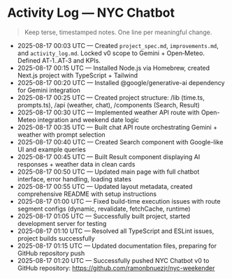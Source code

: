 # Activity Log — NYC Chatbot

> Keep terse, timestamped notes. One line per meaningful change.

- 2025-08-17 00:03 UTC — Created `project_spec.md`, `improvements.md`, and `activity_log.md`. Locked v0 scope to Gemini + Open‑Meteo. Defined AT‑1..AT‑3 and KPIs.
- 2025-08-17 00:15 UTC — Installed Node.js via Homebrew, created Next.js project with TypeScript + Tailwind
- 2025-08-17 00:20 UTC — Installed @google/generative-ai dependency for Gemini integration
- 2025-08-17 00:25 UTC — Created project structure: /lib (time.ts, prompts.ts), /api (weather, chat), /components (Search, Result)
- 2025-08-17 00:30 UTC — Implemented weather API route with Open-Meteo integration and weekend date logic
- 2025-08-17 00:35 UTC — Built chat API route orchestrating Gemini + weather with prompt selection
- 2025-08-17 00:40 UTC — Created Search component with Google-like UI and example queries
- 2025-08-17 00:45 UTC — Built Result component displaying AI responses + weather data in clean cards
- 2025-08-17 00:50 UTC — Updated main page with full chatbot interface, error handling, loading states
- 2025-08-17 00:55 UTC — Updated layout metadata, created comprehensive README with setup instructions
- 2025-08-17 01:00 UTC — Fixed build-time execution issues with route segment configs (dynamic, revalidate, fetchCache, runtime)
- 2025-08-17 01:05 UTC — Successfully built project, started development server for testing
- 2025-08-17 01:10 UTC — Resolved all TypeScript and ESLint issues, project builds successfully
- 2025-08-17 01:15 UTC — Updated documentation files, preparing for GitHub repository push
- 2025-08-17 01:20 UTC — Successfully pushed NYC Chatbot v0 to GitHub repository: https://github.com/ramonbnuezjr/nyc-weekender
